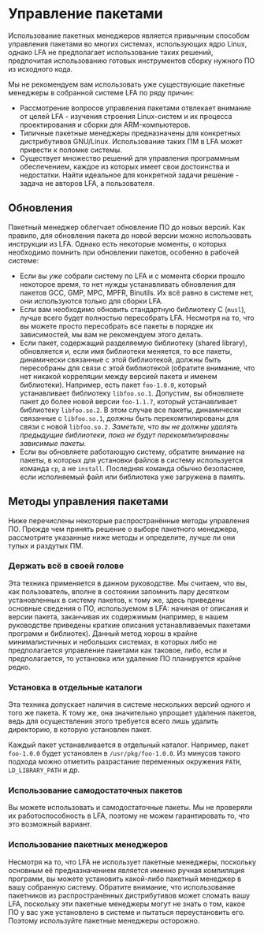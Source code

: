 # Управление пакетами

Использование пакетных менеджеров является привычным способом управления пакетами во многих системах, использующих ядро Linux, однако LFA не предполагает использование таких решений, предпочитая использованию готовых инструментов сборку нужного ПО из исходного кода.

Мы не рекомендуем вам использовать уже существующие пакетные менеджеры в собранной системе LFA по ряду причин:

- Рассмотрение вопросов управления пакетами отвлекает внимание от целей LFA - изучения строения Linux-систем и их процесса проектирования и сборки для ARM-компьютеров.
- Типичные пакетные менеджеры предназначены для конкретных дистрибутивов GNU/Linux. Использование таких ПМ в LFA может привести к поломке системы.
- Существует множество решений для управления программным обеспечением, каждое из которых имеет свои достоинства и недостатки. Найти идеальное для конкретной задачи решение - задача не авторов LFA, а пользователя.

## Обновления

Пакетный менеджер облегчает обновление ПО до новых версий. Как правило, для обновления пакета до новой версии можно использовать инструкции из LFA. Однако есть некоторые моменты, о которых необходимо помнить при обновлении пакетов, особенно в рабочей системе:

- Если вы *уже* собрали систему по LFA и с момента сборки прошло некоторое время, то нет нужды устанавливать обновления для пакетов GCC, GMP, MPC, MPFR, Binutils. Их всё равно в системе нет, они используются только для сборки LFA.
- Если вам необходимо обновить стандартную библиотеку С (`musl`), лучше всего будет полностью пересобрать LFA. Несмотря на то, что вы можете просто пересобрать все пакеты в порядке их зависимостей, мы вам не рекомендуем этого делать.
- Если пакет, содержащий разделяемую библиотеку (shared library), обновляется и, если имя библиотеки меняется, то все пакеты, динамически связанные с этой библиотекой, должны быть пересобраны для связи с этой библиотекой (обратите внимание, что нет никакой корреляции между версией пакета и именем библиотеки). Например, есть пакет `foo-1.0.0`, который устанавливает библиотеку `libfoo.so.1`. Допустим, вы обновляете пакет до более новой версии `foo-1.1.7`, который устанавливает библиотеку `libfoo.so.2`. В этом случае все пакеты, динамически связанные с `libfoo.so.1`, должны быть перекомпилированы для связи с новой `libfoo.so.2`. *Заметьте, что вы не должны удалять предыдущие библиотеки, пока не будут перекомпилированы зависимые пакеты.*
- Если вы обновляете работающую систему, обратите внимание на пакеты, в которых для установки файлов в систему используется команда `cp`, а не `install`. Последняя команда обычно безопаснее, если исполняемый файл или библиотека уже загружена в память.

## Методы управления пакетами

Ниже перечислены некоторые распространённые методы управления ПО. Прежде чем принять решение о выборе пакетного менеджера, рассмотрите указанные ниже методы и определите, лучше ли они тупых и раздутых ПМ.

### Держать всё в своей голове

Эта техника применяется в данном руководстве. Мы считаем, что вы, как пользователь, вполне в состоянии запомнить пару десятком установленных в систему пакетов, к тому же, здесь приведены основные сведения о ПО, используемом в LFA: начиная от описания и версии пакета, заканчивая их содержимым (например, в нашем руководстве приведены краткие описания устанавливаемых пакетами программ и библиотек). Данный метод хорош в крайне минималистичных и небольших системах, в которых либо не предполагается управление пакетами как таковое, либо, если и предполагается, то установка или удаление ПО планируется крайне редко.

### Установка в отдельные каталоги

Эта техника допускает наличия в системе нескольких версий одного и того же пакета. К тому же, она значительно упрощает удаления пакетов, ведь для осуществления этого требуется всего лишь удалить директорию, в которую установлен пакет.

Каждый пакет устанавливается в отдельный каталог. Например, пакет `foo-1.0.0` будет установлен в `/usr/pkg/foo-1.0.0`. Из минусов такого подхода можно отметить разрастание переменных окружения `PATH`, `LD_LIBRARY_PATH` и др.

### Использование самодостаточных пакетов

Вы можете использовать и самодостаточные пакеты. Мы не проверяли их работоспособность в LFA, поэтому не можем гарантировать то, что это возможный вариант.

### Использование пакетных менеджеров

Несмотря на то, что LFA не использует пакетные менеджеры, поскольку основным её предназначением является именно ручная компиляция программ, вы можете установить какой-либо пакетный менеджер в вашу собранную систему. Обратите внимание, что использование пакетников из распространённых дистрибутивов может сломать вашу LFA, поскольку эти пакетные менеджеры могут не знать о том, какое ПО у вас уже установлено в системе и пытаться переустановить его. Поэтому используйте пакетные менеджеры осторожно.
